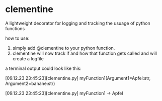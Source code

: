# clementine
A lightweight decorator for logging and tracking the usuage of python functions

how to use:

1) simply add @clementine to your python function.
2) clementine will now track if and how that function gets called and will create a logfile

a terminal output could look like this:

[09.12.23 23:45:23][clementine.py] myFunction1(Argument1=Apfel:str, Argument2=banane:str)

[09.12.23 23:45:23][clementine.py] myFunction1 -> Apfel
